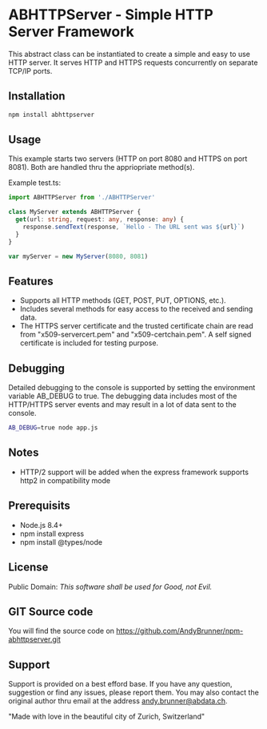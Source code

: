 # ABHTTPServer - Simple HTTP Server Framework

This abstract class can be instantiated to create a simple and easy to use HTTP server. It serves
HTTP and HTTPS requests concurrently on separate TCP/IP ports.

## Installation

```bash
npm install abhttpserver
```

## Usage

This example starts two servers (HTTP on port 8080 and HTTPS on port 8081). Both are handled thru the
appriopriate method(s).

Example test.ts:

```typescript
import ABHTTPServer from './ABHTTPServer'

class MyServer extends ABHTTPServer {
  get(url: string, request: any, response: any) {
    response.sendText(response, `Hello - The URL sent was ${url}`)
  }
}

var myServer = new MyServer(8080, 8081)
```

## Features

* Supports all HTTP methods (GET, POST, PUT, OPTIONS, etc.).
* Includes several methods for easy access to the received and sending data.
* The HTTPS server certificate and the trusted certificate chain are read from "x509-servercert.pem" and
  "x509-certchain.pem". A self signed certificate is included for testing purpose.

## Debugging

Detailed debugging to the console is supported by setting the environment variable AB_DEBUG to true. The debugging data includes most of the HTTP/HTTPS server events and may result in a lot of data sent to the console.

```bash
AB_DEBUG=true node app.js
```

## Notes

* HTTP/2 support will be added when the express framework supports http2 in compatibility mode

## Prerequisits

* Node.js 8.4+
* npm install express
* npm install @types/node

## License

Public Domain: _This software shall be used for Good, not Evil._

## GIT Source code

You will find the source code on https://github.com/AndyBrunner/npm-abhttpserver.git

## Support

Support is provided on a best efford base. If you have any question, suggestion or find any issues, please report them. You may also contact the original author thru email at the address andy.brunner@abdata.ch.

"Made with love in the beautiful city of Zurich, Switzerland"